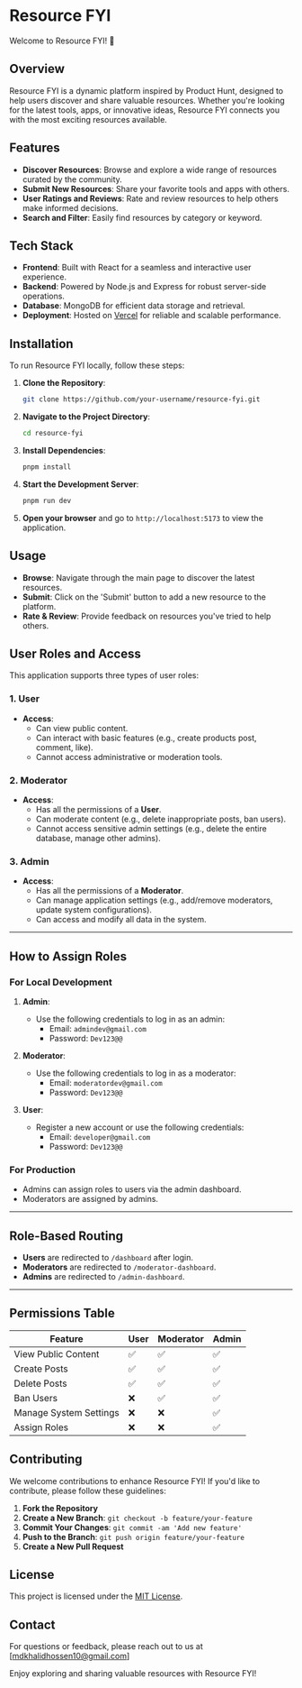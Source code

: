 # Resource FYI

Welcome to Resource FYI! 🎉

## Overview

Resource FYI is a dynamic platform inspired by Product Hunt, designed to help users discover and share valuable resources. Whether you're looking for the latest tools, apps, or innovative ideas, Resource FYI connects you with the most exciting resources available.

## Features

- **Discover Resources**: Browse and explore a wide range of resources curated by the community.
- **Submit New Resources**: Share your favorite tools and apps with others.
- **User Ratings and Reviews**: Rate and review resources to help others make informed decisions.
- **Search and Filter**: Easily find resources by category or keyword.

## Tech Stack

- **Frontend**: Built with React for a seamless and interactive user experience.
- **Backend**: Powered by Node.js and Express for robust server-side operations.
- **Database**: MongoDB for efficient data storage and retrieval.
- **Deployment**: Hosted on [Vercel](https://vercel.com) for reliable and scalable performance.

## Installation

To run Resource FYI locally, follow these steps:

1. **Clone the Repository**:
    ```bash
    git clone https://github.com/your-username/resource-fyi.git
    ```

2. **Navigate to the Project Directory**:
    ```bash
    cd resource-fyi
    ```

3. **Install Dependencies**:
    ```bash
    pnpm install
    ```

4. **Start the Development Server**:
    ```bash
    pnpm run dev
    ```

5. **Open your browser** and go to `http://localhost:5173` to view the application.

## Usage

- **Browse**: Navigate through the main page to discover the latest resources.
- **Submit**: Click on the 'Submit' button to add a new resource to the platform.
- **Rate & Review**: Provide feedback on resources you've tried to help others.

## User Roles and Access

This application supports three types of user roles:

### 1. **User**
- **Access**: 
  - Can view public content.
  - Can interact with basic features (e.g., create products post, comment, like).
  - Cannot access administrative or moderation tools.

### 2. **Moderator**
- **Access**:
  - Has all the permissions of a **User**.
  - Can moderate content (e.g., delete inappropriate posts, ban users).
  - Cannot access sensitive admin settings (e.g., delete the entire database, manage other admins).

### 3. **Admin**
- **Access**:
  - Has all the permissions of a **Moderator**.
  - Can manage application settings (e.g., add/remove moderators, update system configurations).
  - Can access and modify all data in the system.

---

## How to Assign Roles

### For Local Development
1. **Admin**:
   - Use the following credentials to log in as an admin:
     - Email: `admindev@gmail.com`
     - Password: `Dev123@@`

2. **Moderator**:
   - Use the following credentials to log in as a moderator:
     - Email: `moderatordev@gmail.com`
     - Password: `Dev123@@`

3. **User**:
   - Register a new account or use the following credentials:
     - Email: `developer@gmail.com`
     - Password: `Dev123@@`

### For Production
- Admins can assign roles to users via the admin dashboard.
- Moderators are assigned by admins.

---

## Role-Based Routing
- **Users** are redirected to `/dashboard` after login.
- **Moderators** are redirected to `/moderator-dashboard`.
- **Admins** are redirected to `/admin-dashboard`.

---

## Permissions Table
| **Feature**            | **User** | **Moderator** | **Admin** |
|-------------------------|----------|---------------|-----------|
| View Public Content     | ✅       | ✅            | ✅        |
| Create Posts            | ✅       | ✅            | ✅        |
| Delete Posts            | ✅       | ✅            | ✅        |
| Ban Users               | ❌       | ✅            | ✅        |
| Manage System Settings  | ❌       | ❌            | ✅        |
| Assign Roles            | ❌       | ❌            | ✅        |

## Contributing

We welcome contributions to enhance Resource FYI! If you'd like to contribute, please follow these guidelines:

1. **Fork the Repository**
2. **Create a New Branch**: `git checkout -b feature/your-feature`
3. **Commit Your Changes**: `git commit -am 'Add new feature'`
4. **Push to the Branch**: `git push origin feature/your-feature`
5. **Create a New Pull Request**

## License

This project is licensed under the [MIT License](LICENSE).

## Contact

For questions or feedback, please reach out to us at [mdkhalidhossen10@gmail.com]

Enjoy exploring and sharing valuable resources with Resource FYI!